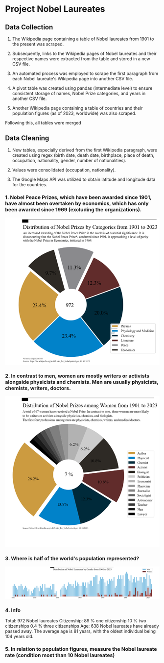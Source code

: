 # Project Nobel Laureates

## Data Collection
1. The Wikipedia page containing a table of Nobel laureates from 1901 to the present was scraped.<br/>

2. Subsequently, links to the Wikipedia pages of Nobel laureates and their respective names were extracted from the table and stored in a new CSV file.<br/>

3. An automated process was employed to scrape the first paragraph from each Nobel laureate's Wikipedia page into another CSV file.<br/>

4. A pivot table was created using pandas (intermediate level) to ensure consistent storage of names, Nobel Prize categories, and years in another CSV file.<br/>

5. Another Wikipedia page containing a table of countries and their population figures (as of 2023, worldwide) was also scraped.<br/>

Following this, all tables were merged

## Data Cleaning
1. New tables, especially derived from the first Wikipedia paragraph, were created using regex (birth date, death date, birthplace, place of death, occupation, nationality, gender, number of nationalities).<br/>

2. Values were consolidated (occupation, nationality).<br/>

3. The Google Maps API was utilized to obtain latitude and longitude data for the countries.<br/>


### 1. Nobel Peace Prizes, which have been awarded since 1901, have almost been overtaken by economics, which has only been awarded since 1969 (excluding the organizations).
![alt text](https://github.com/JeanneDuPre/scrape_wikipedia_nobel_prize_winner/blob/main/images/pie_chart_nobelpreis_kategorien_englisch.png)
### 2. In contrast to men, women are mostly writers or activists alongside physicists and chemists. Men are usually physicists, chemists, writers, doctors.
![alt text](https://github.com/JeanneDuPre/scrape_wikipedia_nobel_prize_winner/blob/main/images/pie_chart_nobelpreis_kategorien_frauen_englisch.png)
### 3. Where is half of the world's population represented?
![alt text](https://github.com/JeanneDuPre/scrape_wikipedia_nobel_prize_winner/blob/main/images/bar_chart_nobelpreis_gender.png)
### 4. Info
Total: 972 Nobel laureates
Citizenship:   89 %   one citizenship
               10 %   two citizenships
               0.4 %  three citizenships
Age:   638 Nobel laureates have already passed away.
       The average age is 81 years, with the oldest individual being 104 years old.
       
### 5. In relation to population figures, measure the Nobel laureate rate (condition most than 10 Nobel laureates)




